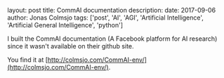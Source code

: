 layout: post
title: CommAI documentation
description: 
date: 2017-09-06
author: Jonas Colmsjo
tags: ['post', 'AI', 'AGI', 'Artificial Intelligence', 'Artificial General Intelligence', 'python']

I built the CommAI documentation (A Facebook platform for AI research) since it wasn't available on their github site.

You find it at [http://colmsjo.com/CommAI-env/](http://colmsjo.com/CommAI-env/).
